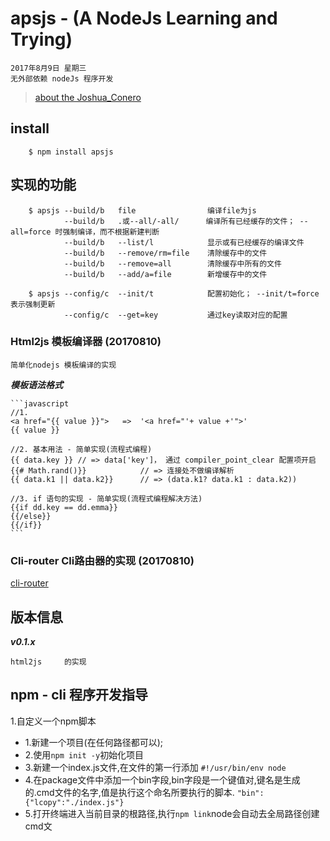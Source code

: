 # apsjs - (A NodeJs Learning and Trying)
>
    2017年8月9日 星期三
    无外部依赖 nodeJs 程序开发

> [about the Joshua_Conero](https://www.conero.cn)
## install
```
    $ npm install apsjs
```
## 实现的功能
```
    $ apsjs --build/b   file                编译file为js
            --build/b   .或--all/-all/      编译所有已经缓存的文件； --all=force 时强制编译，而不根据新建判断
            --build/b   --list/l            显示或有已经缓存的编译文件
            --build/b   --remove/rm=file    清除缓存中的文件
            --build/b   --remove=all        清除缓存中所有的文件
            --build/b   --add/a=file        新增缓存中的文件

    $ apsjs --config/c  --init/t            配置初始化； --init/t=force 表示强制更新
            --config/c  --get=key           通过key读取对应的配置
```

### Html2js 模板编译器 (20170810)

    简单化nodejs 模板编译的实现


***模板语法格式***

    ```javascript    
    //1.
    <a href="{{ value }}">   =>  '<a href="'+ value +'">'
    {{ value }}

    //2. 基本用法 - 简单实现(流程式编程)
    {{ data.key }} // => data['key']， 通过 compiler_point_clear 配置项开启
    {{# Math.rand()}}            // => 连接处不做编译解析
    {{ data.k1 || data.k2}}      // => (data.k1? data.k1 : data.k2))

    //3. if 语句的实现 - 简单实现(流程式编程解决方法)
    {{if dd.key == dd.emma}}
    {{/else}}
    {{/if}}
    ```
### Cli-router Cli路由器的实现 (20170810)
[cli-router](./node_modules/cli-router)

## 版本信息
***v0.1.x***

    html2js     的实现

## npm - cli 程序开发指导

1.自定义一个npm脚本
 - 1.新建一个项目(在任何路径都可以);
 - 2.使用`npm init -y`初始化项目
 - 3.新建一个index.js文件,在文件的第一行添加 `#!/usr/bin/env node`
 - 4.在package文件中添加一个bin字段,bin字段是一个键值对,键名是生成的.cmd文件的名字,值是执行这个命名所要执行的脚本.
`"bin":{"lcopy":"./index.js"}`
 - 5.打开终端进入当前目录的根路径,执行`npm link`node会自动去全局路径创建cmd文   